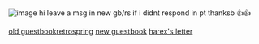 ![image](https://github.com/sh9ndz/hehehehehe/assets/150842266/6cd7967e-3e5c-4daa-bb64-e8d0d7363fec)
hi leave a msg in new gb/rs if i didnt respond in pt thanksb 👍👍         
<div align="left">

[old guestbook](https://constrz.123guestbook.com/)[retrospring](https://retrospring.net/@constrz) [new guestbook](https://constrz.atabook.org/) [harex's letter](https://rentry.co/l3tterFromHarex)
